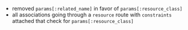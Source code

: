 - removed `params[:related_name]` in favor of `params[:resource_class]`
- all associations going through a `resource` route with `constraints` attached that check for `params[:resource_class]`

